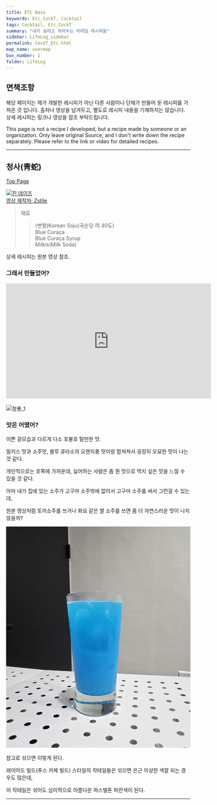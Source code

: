 ```yaml
---
title: ETC Base
keywords: Etc_CockT, Cocktail
tags: Cocktail, Etc_CockT
summary: "내가 보려고 적어두는 칵테일 레시피들"
sidebar: LifeLog_sidebar
permalink: CockT_Etc.html
map_name: usermap
box_number: 1
folder: LifeLog
---
```


## 면책조항

해당 페이지는 제가 개발한 레시피가 아닌 다른 사람이나 단체가 만들어 둔 레시피를 가져온 것 입니다. 출처나 영상을 남겨두고, 별도로 레시피 내용을 기재하지는 않습니다. 상세 레시피는 링크나 영상을 참조 부탁드립니다.

This page is not a recipe I developed, but a recipe made by someone or an organization. Only leave original Source, and I don't write down the recipe separately. Please refer to the link or video for detailed recipes.

---

## 청사(靑蛇)

[Top Page](#)  

[![진 데이즈](http://img.youtube.com/vi/ckP_zmANS8k/0.jpg)](https://youtube.com/shorts/ckP_zmANS8k?si=cVgg-JsVmiYYfCm9)  
[영상 제작자: Zstile](https://www.youtube.com/@ZsTile)  

> 재료
> 
> > (변형)Korean Soju(국순당 려 40도)  
> > Blue Curaça  
> > Blue Curaça Syrup  
> > Milkis(Milk Soda)  

상세 레시피는 원본 영상 참조.  

### 그래서 만들었어?

<iframe width="560" height="315" src="https://www.youtube.com/embed/_oXaXlUvt-w?si=01uPdziOd-jYaVTe" title="YouTube video player" frameborder="0" allow="accelerometer; autoplay; clipboard-write; encrypted-media; gyroscope; picture-in-picture; web-share" referrerpolicy="strict-origin-when-cross-origin" allowfullscreen></iframe>

![청룡_1](./CockT_Img/blue_Snake.jpg)  

### 맛은 어땠어?

이쁜 겉모습과 다르게 다소 호불호 탈만한 맛.  

밀키스 맛과 소주맛, 블루 큐라소의 오렌지풍 맛이랑 합쳐져서 굉장히 오묘한 맛이 나는 것 같다.  

개인적으로는 호쪽에 가까운데, 싫어하는 사람은 좀 뭔 맛으로 먹지 싶은 맛을 느낄 수 있을 것 같다.  

아마 내가 집에 있는 소주가 고구마 소주밖에 없어서 고구마 소주를 써서 그런걸 수 있는데,  

원본 영상처럼 토끼소주를 쓰거나 화요 같은 쌀 소주를 쓰면 좀 더 자연스러운 맛이 나지 않을까?  

![청룡_2](./CockT_Img/blue_Snake_mixed.jpg)  

참고로 섞으면 이렇게 된다.  

레이어드 빌드(푸스 카페 빌드) 스타일의 칵테일들은 섞으면 은근 이상한 색깔 되는 경우도 많은데,  

이 칵테일은 섞어도 심미적으로 아름다운 파스텔톤 파란색이 된다.  

---
